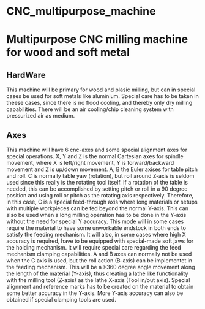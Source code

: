 # CNC_multipurpose_machine
# Multipurpose CNC milling machine for wood and soft metal

## HardWare
This machine will be primary for wood and plasic milling, but can in
special cases be used for soft metals like aluminium. Special care has
to be taken in theese cases, since there is no flood cooling, and
thereby only dry milling capabilities. There will be an air cooling/chip
cleaning system with pressurized air as medium.

## Axes 
This machine will have 6 cnc-axes and some special alignment axes for
special operations. X, Y and Z is the normal Cartesian axes for spindle
movement, where X is left/right movement, Y is forward/backward movement
and Z is up/down movement. A, B the Euler axises for table pitch and
roll. C is normally table yaw (rotation), but roll around Z-axis is
seldom used since this really is the rotating tool itself. If a rotation
of the table is needed, this can be accomplished by setting pitch or
roll in a 90 degree position and using roll or pitch as the rotating
axis respectively. Therefore, in this case, C is a special feed-through
axis where long materials or setups with multiple workpieces can be fed
beyond the normal Y-axis. This can also be used when a long milling
operation has to be done in the Y-axis without the need for special Y
accuracy. This mode will in some cases require the material to have some
unworkable endstock in both ends to satisfy the feeding mechanism. It
will also, in some cases where high X accuracy is required, have to be
equipped with special-made soft jaws for the holding mechanism. It will
require special care regarding the feed mechanism clamping capabilities.
A and B axes can normally not be used when the C axis is used, but the
roll action (B-axis) can be implementet in the feeding mechanism. This
will be a >360 degree angle movement along the length of the material
(Y-axis), thus creating a lathe like functionality with the milling tool
(Z-axis) as the lathe X-axis (Tool in/out axis). Special alignment and
reference marks has to be created on the material to obtain some better
accuracy in the Y-axis. More Y-axis accuracy can also be obtained if
special clamping tools are used.
